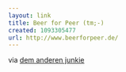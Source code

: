 ```yaml
---
layout: link
title: Beer for Peer (tm;-)
created: 1093305477
url: http://www.beerforpeer.de/
---
```

via [dem anderen junkie][]

  [dem anderen junkie]: http://www.wh-og.hs-niederrhein.de/~docx/blog/entry.php?id=01777
